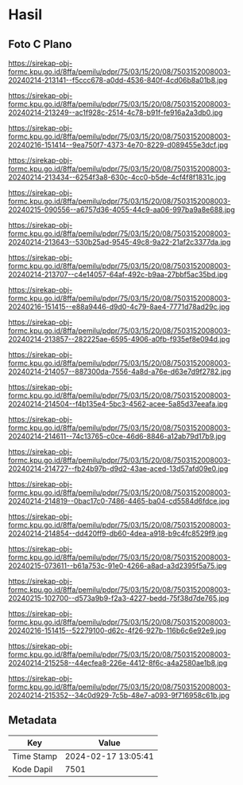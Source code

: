 # Hasil

## Foto C Plano

https://sirekap-obj-formc.kpu.go.id/8ffa/pemilu/pdpr/75/03/15/20/08/7503152008003-20240214-213141--f5ccc678-a0dd-4536-840f-4cd06b8a01b8.jpg

https://sirekap-obj-formc.kpu.go.id/8ffa/pemilu/pdpr/75/03/15/20/08/7503152008003-20240214-213249--ac1f928c-2514-4c78-b91f-fe916a2a3db0.jpg

https://sirekap-obj-formc.kpu.go.id/8ffa/pemilu/pdpr/75/03/15/20/08/7503152008003-20240216-151414--9ea750f7-4373-4e70-8229-d089455e3dcf.jpg

https://sirekap-obj-formc.kpu.go.id/8ffa/pemilu/pdpr/75/03/15/20/08/7503152008003-20240214-213434--6254f3a8-630c-4cc0-b5de-4cf4f8f1831c.jpg

https://sirekap-obj-formc.kpu.go.id/8ffa/pemilu/pdpr/75/03/15/20/08/7503152008003-20240215-090556--a6757d36-4055-44c9-aa06-997ba9a8e688.jpg

https://sirekap-obj-formc.kpu.go.id/8ffa/pemilu/pdpr/75/03/15/20/08/7503152008003-20240214-213643--530b25ad-9545-49c8-9a22-21af2c3377da.jpg

https://sirekap-obj-formc.kpu.go.id/8ffa/pemilu/pdpr/75/03/15/20/08/7503152008003-20240214-213707--c4e14057-64af-492c-b9aa-27bbf5ac35bd.jpg

https://sirekap-obj-formc.kpu.go.id/8ffa/pemilu/pdpr/75/03/15/20/08/7503152008003-20240216-151415--e88a9446-d9d0-4c79-8ae4-7771d78ad29c.jpg

https://sirekap-obj-formc.kpu.go.id/8ffa/pemilu/pdpr/75/03/15/20/08/7503152008003-20240214-213857--282225ae-6595-4906-a0fb-f935ef8e094d.jpg

https://sirekap-obj-formc.kpu.go.id/8ffa/pemilu/pdpr/75/03/15/20/08/7503152008003-20240214-214057--887300da-7556-4a8d-a76e-d63e7d9f2782.jpg

https://sirekap-obj-formc.kpu.go.id/8ffa/pemilu/pdpr/75/03/15/20/08/7503152008003-20240214-214504--f4b135e4-5bc3-4562-acee-5a85d37eeafa.jpg

https://sirekap-obj-formc.kpu.go.id/8ffa/pemilu/pdpr/75/03/15/20/08/7503152008003-20240214-214611--74c13765-c0ce-46d6-8846-a12ab79d17b9.jpg

https://sirekap-obj-formc.kpu.go.id/8ffa/pemilu/pdpr/75/03/15/20/08/7503152008003-20240214-214727--fb24b97b-d9d2-43ae-aced-13d57afd09e0.jpg

https://sirekap-obj-formc.kpu.go.id/8ffa/pemilu/pdpr/75/03/15/20/08/7503152008003-20240214-214819--0bac17c0-7486-4465-ba04-cd5584d6fdce.jpg

https://sirekap-obj-formc.kpu.go.id/8ffa/pemilu/pdpr/75/03/15/20/08/7503152008003-20240214-214854--dd420ff9-db60-4dea-a918-b9c4fc8529f9.jpg

https://sirekap-obj-formc.kpu.go.id/8ffa/pemilu/pdpr/75/03/15/20/08/7503152008003-20240215-073611--b61a753c-91e0-4266-a8ad-a3d2395f5a75.jpg

https://sirekap-obj-formc.kpu.go.id/8ffa/pemilu/pdpr/75/03/15/20/08/7503152008003-20240215-102700--d573a9b9-f2a3-4227-bedd-75f38d7de765.jpg

https://sirekap-obj-formc.kpu.go.id/8ffa/pemilu/pdpr/75/03/15/20/08/7503152008003-20240216-151415--52279100-d62c-4f26-927b-116b6c6e92e9.jpg

https://sirekap-obj-formc.kpu.go.id/8ffa/pemilu/pdpr/75/03/15/20/08/7503152008003-20240214-215258--44ecfea8-226e-4412-8f6c-a4a2580ae1b8.jpg

https://sirekap-obj-formc.kpu.go.id/8ffa/pemilu/pdpr/75/03/15/20/08/7503152008003-20240214-215352--34c0d929-7c5b-48e7-a093-9f716958c61b.jpg


## Metadata

| Key        | Value               |
| ---------- | ------------------- |
| Time Stamp | 2024-02-17 13:05:41 |
| Kode Dapil | 7501                |



